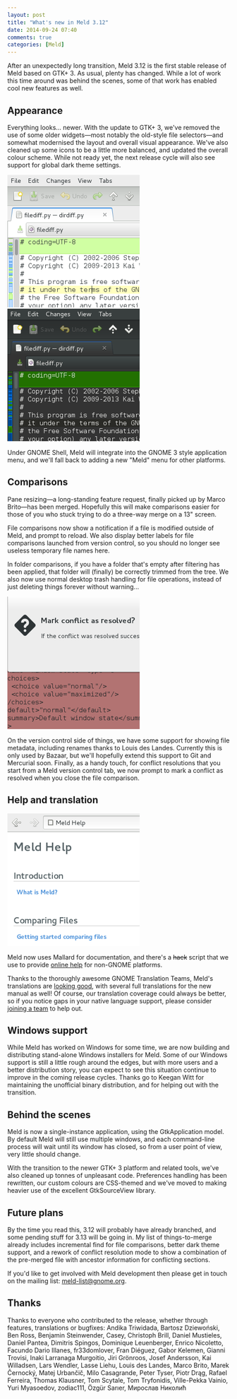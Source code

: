 ```yaml
---
layout: post
title: "What's new in Meld 3.12"
date: 2014-09-24 07:40
comments: true
categories: [Meld]
---
```


After an unexpectedly long transition, Meld 3.12 is the first stable release
of Meld based on GTK+ 3. As usual, plenty has changed. While a lot of work
this time around was behind the scenes, some of that work has enabled cool new
features as well.


Appearance
----------

Everything looks... newer. With the update to GTK+ 3, we've removed the use of
some older widgets&mdash;most notably the old-style file selectors&mdash;and
somewhat modernised the layout and overall visual appearance. We've also
cleaned up some icons to be a little more balanced, and updated the overall
colour scheme. While not ready yet, the next release cycle will also see
support for global dark theme settings.

![Theme improvements for 3.12](/assets/3-12-theme.png)
![Upcoming dark theme support](/assets/3-13-theme-dark.png)

<div style="clear: both;"></div>

Under GNOME Shell, Meld will integrate into the GNOME 3 style application
menu, and we'll fall back to adding a new "Meld" menu for other platforms.


Comparisons
-----------

Pane resizing&mdash;a long-standing feature request, finally picked up by
Marco Brito&mdash;has been merged. Hopefully this will make comparisons easier
for those of you who stuck trying to do a three-way merge on a 13" screen.

File comparisons now show a notification if a file is modified outside of
Meld, and prompt to reload. We also display better labels for file comparisons
launched from version control, so you should no longer see useless temporary
file names here.

In folder comparisons, if you have a folder that's empty after filtering has
been applied, that folder will (finally) be correctly trimmed from the tree.
We also now use normal desktop trash handling for file operations, instead of
just deleting things forever without warning...

![Marking conflicts resolved](/assets/conflict-dialog.png)

On the version control side of things, we have some support for showing file
metadata, including renames thanks to Louis des Landes. Currently this is only
used by Bazaar, but we'll hopefully extend this support to Git and Mercurial
soon. Finally, as a handy touch, for conflict resolutions that you start from
a Meld version control tab, we now prompt to mark a conflict as resolved when
you close the file comparison.

<div style="clear: both;"></div>


Help and translation
--------------------

![Yelp browsing new Meld help](/assets/yelp-help.png)

Meld now uses Mallard for documentation, and there's a <strike>hack</strike>
script that we use to provide [online help](http://meldmerge.org/help/) for
non-GNOME platforms.

Thanks to the thoroughly awesome GNOME Translation Teams, Meld's translations
are [looking good](https://l10n.gnome.org/module/meld/), with several full
translations for the new manual as well! Of course, our translation coverage
could always be better, so if you notice gaps in your native language support,
please consider [joining a team](https://l10n.gnome.org/teams/) to help out.

<div style="clear: both;"></div>

Windows support
---------------

While Meld has worked on Windows for some time, we are now building and
distributing stand-alone Windows installers for Meld. Some of our Windows
support is still a little rough around the edges, but with more users and a
better distribution story, you can expect to see this situation continue to
improve in the coming release cycles. Thanks go to Keegan Witt for maintaining
the unofficial binary distribution, and for helping out with the transition.


Behind the scenes
-----------------

Meld is now a single-instance application, using the GtkApplication model. By
default Meld will still use multiple windows, and each command-line process
will wait until its window has closed, so from a user point of view, very
little should change.

With the transition to the newer GTK+ 3 platform and related tools, we've also
cleaned up tonnes of unpleasant code. Preferences handling has been rewritten,
our custom colours are CSS-themed and we've moved to making heavier use of the
excellent GtkSourceView library.


Future plans
------------

By the time you read this, 3.12 will probably have already branched, and some
pending stuff for 3.13 will be going in. My list of things-to-merge already
includes incremental find for file comparisons, better dark theme support, and
a rework of conflict resolution mode to show a combination of the pre-merged
file with ancestor information for conflicting sections.

If you'd like to get involved with Meld development then please get in
touch on the mailing list: [meld-list@gnome.org](mailto:meld-list@gnome.org).


Thanks
------

Thanks to everyone who contributed to the release, whether through features,
translations or bugfixes:
Andika Triwidada, Bartosz Dziewoński, Ben Ross,
Benjamin Steinwender, Casey, Christoph Brill, Daniel Mustieles, Daniel Pantea,
Dimitris Spingos, Dominique Leuenberger, Enrico Nicoletto, Facundo Dario
Illanes, fr33domlover, Fran Diéguez, Gabor Kelemen, Gianni Trovisi, Inaki
Larranaga Murgoitio, Jiri Grönroos, Josef Andersson, Kai Willadsen, Lars
Wendler, Lasse Liehu, Louis des Landes, Marco Brito, Marek Černocký, Matej
Urbančič, Milo Casagrande, Peter Tyser, Piotr Drąg, Rafael Ferreira, Thomas
Klausner, Tom Scytale, Tom Tryfonidis, Ville-Pekka Vainio, Yuri Myasoedov,
zodiac111, Özgür Sarıer, Мирослав Николић
